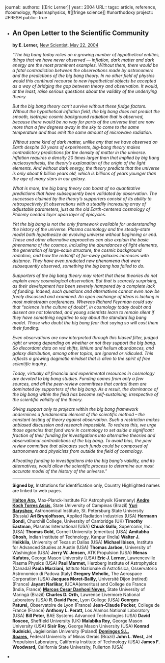 journal::
authors:: [[Eric Lerner]] 
year:: 2004
URL::
tags:: article, reference, #cosmology, #plasmaphysics, #[[fringe science]] #unorthodoxy 
project:: #FRESH 
public:: true

- ## An Open Letter to the Scientific Community
  
  **by E. Lerner,** [New Scientist, May 22, 2004](https://www.newscientist.com/article/mg18224482-900-bucking-the-big-bang/)
  
  *“The big bang today relies on a growing number of hypothetical entities, things that we have never observed — inflation, dark matter and dark energy are the most prominent examples. Without them, there would be a fatal contradiction between the observations made by astronomers and the predictions of the big bang theory. In no other field of physics would this continual recourse to new hypothetical objects be accepted as a way of bridging the gap between theory and observation. It would, at the least, raise serious questions about the validity of the underlying theory.*
  
  *But the big bang theory can’t survive without these fudge factors. Without the hypothetical inflation field, the big bang does not predict the smooth, isotropic cosmic background radiation that is observed, because there would be no way for parts of the universe that are now more than a few degrees away in the sky to come to the same temperature and thus emit the same amount of microwave radiation.*
  
  *Without some kind of dark matter, unlike any that we have observed on Earth despite 20 years of experiments, big-bang theory makes contradictory predictions for the density of matter in the universe. Inflation requires a density 20 times larger than that implied by big bang nucleosynthesis, the theory’s explanation of the origin of the light elements. And without dark energy, the theory predicts that the universe is only about 8 billion years old, which is billions of years younger than the age of many stars in our galaxy.*
  
  *What is more, the big bang theory can boast of no quantitative predictions that have subsequently been validated by observation. The successes claimed by the theory’s supporters consist of its ability to retrospectively fit observations with a steadily increasing array of adjustable parameters, just as the old Earth-centered cosmology of Ptolemy needed layer upon layer of epicycles.*
  
  *Yet the big bang is not the only framework available for understanding the history of the universe. Plasma cosmology and the steady-state model both hypothesize an evolving universe without beginning or end. These and other alternative approaches can also explain the basic phenomena of the cosmos, including the abundances of light elements, the generation of large-scale structure, the cosmic background radiation, and how the redshift of far-away galaxies increases with distance. They have even predicted new phenomena that were subsequently observed, something the big bang has failed to do.*
  
  *Supporters of the big bang theory may retort that these theories do not explain every cosmological observation. But that is scarcely surprising, as their development has been severely hampered by a complete lack of funding. Indeed, such questions and alternatives cannot even now be freely discussed and examined. An open exchange of ideas is lacking in most mainstream conferences. Whereas Richard Feynman could say that “science is the culture of doubt”, in cosmology today doubt and dissent are not tolerated, and young scientists learn to remain silent if they have something negative to say about the standard big bang model. Those who doubt the big bang fear that saying so will cost them their funding.*
  
  *Even observations are now interpreted through this biased filter, judged right or wrong depending on whether or not they support the big bang. So discordant data on red shifts, lithium and helium abundances, and galaxy distribution, among other topics, are ignored or ridiculed. This reflects a growing dogmatic mindset that is alien to the spirit of free scientific inquiry.*
  
  *Today, virtually all financial and experimental resources in cosmology are devoted to big bang studies. Funding comes from only a few sources, and all the peer-review committees that control them are dominated by supporters of the big bang. As a result, the dominance of the big bang within the field has become self-sustaining, irrespective of the scientific validity of the theory.*
  
  *Giving support only to projects within the big bang framework undermines a fundamental element of the scientific method – the constant testing of theory against observation. Such a restriction makes unbiased discussion and research impossible. To redress this, we urge those agencies that fund work in cosmology to set aside a significant fraction of their funding for investigations into alternative theories and observational contradictions of the big bang. To avoid bias, the peer review committee that allocates such funds could be composed of astronomers and physicists from outside the field of cosmology.*
  
  *Allocating funding to investigations into the big bang’s validity, and its alternatives, would allow the scientific process to determine our most accurate model of the history of the universe.”*
  
  ---
  
  **Signed by,** Institutions for identification only, Country
  Highlighted names are linked to web pages.
  
  [**Halton Arp,**](http://haltonarp.com/) Max-Planck-Institute Für Astrophysik (Germany)
  [**Andre Koch Torres Assis,**](https://www.ifi.unicamp.br/~assis/) State University of Campinas (Brazil)
  [**Yuri Baryshev,**](http://www.astro.spbu.ru/staff/baryshev/index.htm) Astronomical Institute, St. Petersburg State University (Russia)
  **Ari Brynjolfsson,** Applied Radiation Industries (USA)
  **Hermann Bondi,** Churchill College, University of Cambridge (UK)
  **Timothy Eastman,** Plasmas International (USA)
  **Chuck Gallo,** Superconix, Inc.(USA)
  **Thomas Gold,** Cornell University (emeritus) (USA)
  **Amitabha Ghosh,** Indian Institute of Technology, Kanpur (India)
  **Walter J. Heikkila,** University of Texas at Dallas (USA)
  **Michael Ibison,** Institute for Advanced Studies at Austin (USA)
  **Thomas Jarboe,** University of Washington (USA)
  **Jerry W. Jensen,** ATK Propulsion (USA)
  **Menas Kafatos,** George Mason University (USA)
  **Eric J. Lerner,** Lawrenceville Plasma Physics (USA)
  **Paul Marmet,** Herzberg Institute of Astrophysics (Canada)
  **Paola Marziani,** Istituto Nazionale di Astrofisica, Osservatorio Astronomico di Padova (Italy)
  **Gregory Meholic,** The Aerospace Corporation (USA)
  **Jacques Moret-Bailly,** Université Dijon (retired) (France)
  **Jayant Narlikar,** IUCAA(emeritus) and College de France (India, France)
  [**Marcos Cesar Danhoni Neves,**](http://www.pcm.uem.br/docente/3/marcos-cesar-danhoni-neves) State University of Maringá (Brazil)
  **Charles D. Orth,** Lawrence Livermore National Laboratory (USA)
  **R. David Pace,** Lyon College (USA)
  **Georges Paturel,** Observatoire de Lyon (France)
  **Jean-Claude Pecker,** College de France (France)
  **Anthony L. Peratt,** Los Alamos National Laboratory (USA)
  **Bill Peter,** BAE Systems Advanced Technologies (USA)
  **David Roscoe,** Sheffield University (UK)
  **Malabika Roy,** George Mason University (USA)
  **Sisir Roy,** George Mason University (USA)
  **Konrad Rudnicki,** Jagiellonian University (Poland)
  [**Domingos S.L. Soares,**](http://lilith.fisica.ufmg.br/~dsoares/) Federal University of Minas Gerais (Brazil)
  **John L. West,** Jet Propulsion Laboratory, California Institute of Technology (USA)
  **James F. Woodward,** California State University, Fullerton (USA)
-